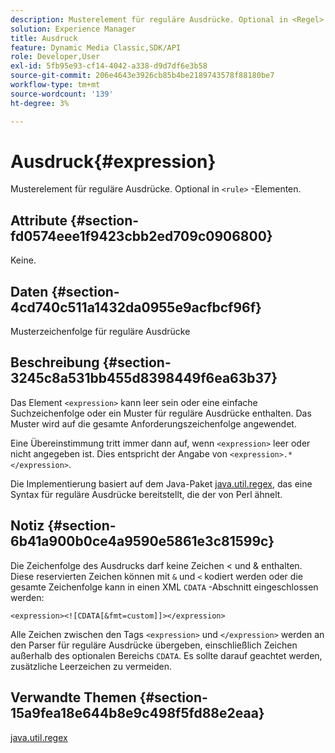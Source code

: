 ```yaml
---
description: Musterelement für reguläre Ausdrücke. Optional in <Regel> -Elementen.
solution: Experience Manager
title: Ausdruck
feature: Dynamic Media Classic,SDK/API
role: Developer,User
exl-id: 5fb95e93-cf14-4042-a338-d9d7df6e3b58
source-git-commit: 206e4643e3926cb85b4be2189743578f88180be7
workflow-type: tm+mt
source-wordcount: '139'
ht-degree: 3%

---
```


# Ausdruck{#expression}

Musterelement für reguläre Ausdrücke. Optional in `<rule>` -Elementen.

## Attribute {#section-fd0574eee1f9423cbb2ed709c0906800}

Keine.

## Daten {#section-4cd740c511a1432da0955e9acfbcf96f}

Musterzeichenfolge für reguläre Ausdrücke

## Beschreibung {#section-3245c8a531bb455d8398449f6ea63b37}

Das Element `<expression>` kann leer sein oder eine einfache Suchzeichenfolge oder ein Muster für reguläre Ausdrücke enthalten. Das Muster wird auf die gesamte Anforderungszeichenfolge angewendet.

Eine Übereinstimmung tritt immer dann auf, wenn `<expression>` leer oder nicht angegeben ist. Dies entspricht der Angabe von `<expression>.*</expression>`.

Die Implementierung basiert auf dem Java-Paket [java.util.regex](../../../../../ir-api/material-cat/image-rendering-api-ref/c-ir-material-catalog/c-ir-rule-set-reference/r-ir-expression.md#reference-49867deecb58412bbdc2ced564bbea3e), das eine Syntax für reguläre Ausdrücke bereitstellt, die der von Perl ähnelt.

## Notiz {#section-6b41a900b0ce4a9590e5861e3c81599c}

Die Zeichenfolge des Ausdrucks darf keine Zeichen &lt; und &amp; enthalten. Diese reservierten Zeichen können mit `&` und `<` kodiert werden oder die gesamte Zeichenfolge kann in einen XML `CDATA` -Abschnitt eingeschlossen werden:

`<expression><![CDATA[&fmt=custom]]></expression>`

Alle Zeichen zwischen den Tags `<expression>` und `</expression>` werden an den Parser für reguläre Ausdrücke übergeben, einschließlich Zeichen außerhalb des optionalen Bereichs `CDATA`. Es sollte darauf geachtet werden, zusätzliche Leerzeichen zu vermeiden.

## Verwandte Themen {#section-15a9fea18e644b8e9c498f5fd88e2eaa}

[java.util.regex](https://www2.cs.duke.edu/csed/java/jdk1.4.2/docs/api/)
